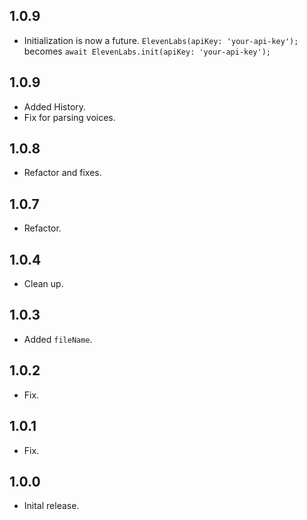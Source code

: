 ## 1.0.9
* Initialization is now a future. `ElevenLabs(apiKey: 'your-api-key');` becomes `await ElevenLabs.init(apiKey: 'your-api-key');`
## 1.0.9
* Added History.
* Fix for parsing voices.
## 1.0.8
* Refactor and fixes.
## 1.0.7
* Refactor.
## 1.0.4
* Clean up.
## 1.0.3
* Added `fileName`.
## 1.0.2
* Fix.
## 1.0.1
* Fix.
## 1.0.0
* Inital release.
